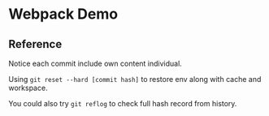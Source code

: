 # Webpack Demo

## Reference

Notice each commit include own content individual.

Using `git reset --hard [commit hash]` to restore env along with cache and workspace.

You could also try `git reflog` to check full hash record from history.
